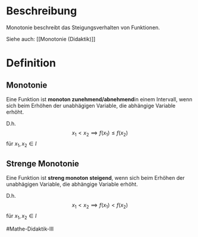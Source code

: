# Beschreibung
Monotonie beschreibt das Steigungsverhalten von Funktionen.

Siehe auch: [[Monotonie (Didaktik)]]


# Definition
## Monotonie
Eine Funktion ist **monoton zunehmend/abnehmend**in einem Intervall, wenn sich beim Erhöhen der unabhägigen Variable, die abhängige Variable erhöht.

D.h.
$$x_1 < x_2 \implies f(x_1) \leq f(x_2)$$
für $x_1, x_2 \in I$

## Strenge Monotonie 
Eine Funktion ist **streng monoton steigend**, wenn sich beim Erhöhen der unabhägigen Variable, die abhängige Variable erhöht.

D.h.
$$x_1 < x_2 \implies f(x_1) < f(x_2)$$
für $x_1, x_2 \in I$


#Mathe-Didaktik-III 